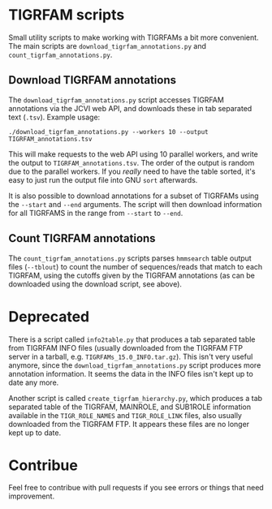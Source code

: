 # TIGRFAM scripts
Small utility scripts to make working with TIGRFAMs a bit more convenient.
The main scripts are `download_tigrfam_annotations.py` and
`count_tigrfam_annotations.py`. 

## Download TIGRFAM annotations
The `download_tigrfam_annotations.py` script accesses TIGRFAM annotations via
the JCVI web API, and downloads these in tab separated text (`.tsv`). Example usage:

    ./download_tigrfam_annotations.py --workers 10 --output TIGRFAM_annotations.tsv

This will make requests to the web API using 10 parallel workers, and write the
output to `TIGRFAM_annotations.tsv`. The order of the output is random due to
the parallel workers. If you _really_ need to have the table sorted, it's easy
to just run the output file into GNU `sort` afterwards.

It is also possible to download annotations for a subset of TIGRFAMs using the
`--start` and `--end` arguments.  The script will then download information for
all TIGRFAMS in the range from `--start` to `--end`.

## Count TIGRFAM annotations
The `count_tigrfam_annotations.py` scripts parses `hmmsearch` table output
files (`--tblout`) to count the number of sequences/reads that match to each
TIGRFAM, using the cutoffs given by the TIGRFAM annotations (as can be
downloaded using the download script, see above). 


# Deprecated
There is a script called `info2table.py` that produces a tab separated table
from TIGRFAM INFO files (usually downloaded from the TIGRFAM FTP server in a
tarball, e.g. `TIGRFAMs_15.0_INFO.tar.gz`). This isn't very useful anymore,
since the `download_tigrfam_annotations.py` script produces more annotation
information. It seems the data in the INFO files isn't kept up to date any
more.

Another script is called `create_tigrfam_hierarchy.py`, which produces a tab
separated table of the TIGRFAM, MAINROLE, and SUB1ROLE information available in
the `TIGR_ROLE_NAMES` and `TIGR_ROLE_LINK` files, also usually downloaded from
the TIGRFAM FTP.  It appears these files are no longer kept up to date.

# Contribue
Feel free to contribue with pull requests if you see errors or things that need
improvement.
